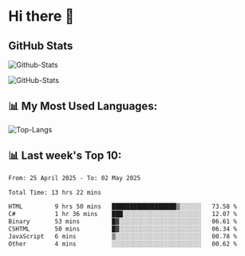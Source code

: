# Hi there 👋

## GitHub Stats
![Github-Stats](https://github-readme-stats-sigma-five.vercel.app/api?username=ltorson&show_icons=true&theme=radical&count_private=true&show=reviews,discussions_started,discussions_answered,prs_merged,prs_merged_percentage)

![GitHub-Stats](https://github-readme-stats.vercel.app/api/wakatime?username=LeeTorson&theme=synthwave&size_weight=0.5&count_weight=0.5&title_color=36F9F6&langs_count=10&count_private=true)

## 📊 My Most Used Languages:
![Top-Langs](https://github-readme-stats-sigma-five.vercel.app/api/top-langs/?username=LTorson&layout=compact&langs_count=10)


## 📊 Last week's Top 10:
<!--START_SECTION:waka-->

```txt
From: 25 April 2025 - To: 02 May 2025

Total Time: 13 hrs 22 mins

HTML         9 hrs 50 mins   ██████████████████▒░░░░░░   73.58 %
C#           1 hr 36 mins    ███░░░░░░░░░░░░░░░░░░░░░░   12.07 %
Binary       53 mins         █▓░░░░░░░░░░░░░░░░░░░░░░░   06.61 %
CSHTML       50 mins         █▓░░░░░░░░░░░░░░░░░░░░░░░   06.34 %
JavaScript   6 mins          ▒░░░░░░░░░░░░░░░░░░░░░░░░   00.78 %
Other        4 mins          ░░░░░░░░░░░░░░░░░░░░░░░░░   00.62 %
```

<!--END_SECTION:waka-->

